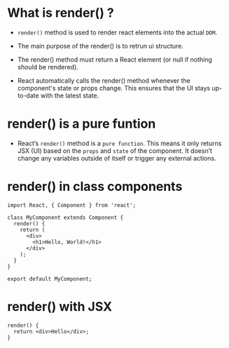 # What is render() ?

- `render()` method is used to render react elements into the actual `DOM`.
- The main purpose of the render() is to retrun ui structure.

- The render() method must return a React element (or null if nothing should be rendered).
- React automatically calls the render() method whenever the component's state or props change. This ensures that the UI stays up-to-date with the latest state.

# render() is a pure funtion

- React’s `render()` method is a `pure function`. This means it only returns JSX (UI) based on the `props` and `state` of the component. It doesn’t change any variables outside of itself or trigger any external actions.

# render() in class components

```
import React, { Component } from 'react';

class MyComponent extends Component {
  render() {
    return (
      <div>
        <h1>Hello, World!</h1>
      </div>
    );
  }
}

export default MyComponent;

```

# render() with JSX

```
render() {
  return <div>Hello</div>;
}

```
